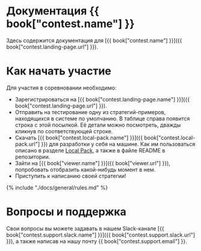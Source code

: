 # Документация {{ book["contest.name"] }}
Здесь содержится документация для [{{ book["contest.name"] }}]({{ book["contest.landing-page.url"] }}).


# Как начать участие
Для участия в соревновании необходимо:
- Зарегистрироваться на [{{ book["contest.landing-page.name"] }}]({{ book["contest.landing-page.url"] }}).
- Отправить на тестирование одну из стратегий-примеров, находящихся в системе по умолчанию. В таблице справа появится строка с этой посылкой. Её детали можно посмотреть, дважды кликнув по соответствующей строке.
- Скачать [{{ book["contest.local-pack.name"] }}]({{ book["contest.local-pack.url"] }}) для разработки у себя на машине. Как им пользоваться описано в разделе [Local Pack](./docs/local-pack/README.md), а также в файле README в репозитории.
- Зайти на [{{ book["viewer.name"] }}]({{ book["viewer.url"] }}), попробовать отобразить какой-нибудь момент в нем.
- Приступить к написанию своей стратегии!

{% include "./docs/general/rules.md" %}

# Вопросы и поддержка
Свои вопросы вы можете задавать в нашем Slack-канале [{{ book["contest.support.slack.name"] }}]({{ book["contest.support.slack.url"] }}), а также написав на нашу почту {{ book["contest.support.email"] }}.
